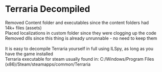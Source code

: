 # Terraria Decompiled<br>
Removed Content folder and executables since the content folders had 14k+ files (assets)<br>
Placed localizations in custom folder since they were clogging up the code<br>
Removed dlls since this thing is already unrunnable - no need to keep them<br>
<br>
It is easy to decompile Terraria yourself in full using ILSpy, as long as you have the game installed<br>
Terraria executable for steam usually found in: C:/Windows/Program Files (x86)/Steam/steamapps/common/Terraria
